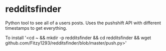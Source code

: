 # redditsfinder
Python tool to see all of a users posts. Uses the pushshift API with different timestamps to get everything. 

To install 
'<cd ~ && mkdir -p redditsfinder && cd redditsfinder && wget github.com/Fitzy1293/redditsfinder/blob/master/push.py>'

